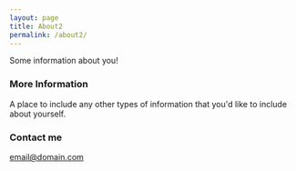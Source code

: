```yaml
---
layout: page
title: About2
permalink: /about2/
---
```


Some information about you!

### More Information

A place to include any other types of information that you'd like to include about yourself.

### Contact me

[email@domain.com](mailto:email@domainx.com)
